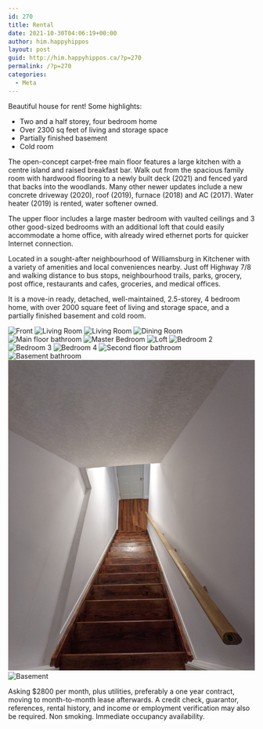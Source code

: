 ```yaml
---
id: 270
title: Rental
date: 2021-10-30T04:06:19+00:00
author: him.happyhippos
layout: post
guid: http://him.happyhippos.ca/?p=270
permalink: /?p=270
categories:
  - Meta
---
```

Beautiful house for rent!
Some highlights:
* Two and a half storey, four bedroom home
* Over 2300 sq feet of living and storage space
* Partially finished basement
* Cold room

The open-concept carpet-free main floor features a large kitchen with a centre island and raised breakfast bar. Walk out from the spacious family room with hardwood flooring to a newly built deck (2021) and fenced yard that backs into the woodlands. Many other newer updates include a new concrete driveway (2020), roof (2019), furnace (2018) and AC (2017).  Water heater (2019) is rented, water softener owned.

The upper floor includes a large master bedroom with vaulted ceilings and 3 other good-sized bedrooms with an additional loft that could easily accommodate a home office, with already wired ethernet ports for quicker Internet connection.

Located in a sought-after neighbourhood of Williamsburg in Kitchener with a variety of amenities and local conveniences nearby. Just off Highway 7/8 and walking distance to bus stops, neighbourhood trails, parks, grocery, post office, restaurants and cafes, groceries, and
medical offices.

It is a move-in ready, detached, well-maintained, 2.5-storey, 4 bedroom home, with over 2000 square feet of living and storage space, and a partially finished basement and cold room. 

![Front](/rental/front.png)
![Living Room](/rental/living2.jpg)
![Living Room](/rental/living3.jpg)
![Dining Room](/rental/dining.jpg)
![Main floor bathroom](/rental/bathroom_main.jpg)
![Master Bedroom](/rental/master.jpg)
![Loft](/rental/loft.jpg)
![Bedroom 2](/rental/bedroom1.jpg)
![Bedroom 3](/rental/bedroom2.jpg)
![Bedroom 4](/rental/bedroom3.jpg)
![Second floor bathroom](/rental/bathroom.jpg)
![Basement bathroom](/rental/basement_bath.jpg)
![Basement](/rental/basement.jpg)
![Basement](/rental/basement2.jpg)

Asking $2800 per month, plus utilities, preferably a one year contract, moving to month-to-month lease afterwards. A credit check, guarantor, references, rental history, and income or employment verification may also be required. Non smoking. Immediate occupancy availability.
